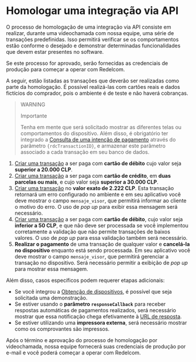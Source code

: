 # Homologar uma integração via API

O processo de homologação de uma integração via API consiste em realizar, durante uma videochamada com nossa equipe, uma série de transações predefinidas. Isso permitirá verificar se os comportamentos estão conforme o desejado e demonstrar determinadas funcionalidades que devem estar presentes no software. 

Se este processo for aprovado, serão fornecidas as credenciais de produção para começar a operar com Redelcom.

A seguir, estão listadas as transações que deverão ser realizadas como parte da homologação. É possível realizá-las com cartões reais e dados fictícios do comprador, pois o ambiente é de teste e não haverá cobranças.

> WARNING
>
> Importante
>
> Tenha em mente que será solicitado mostrar as diferentes telas ou comportamentos do dispositivo. Além disso, é obrigatório ter integrado a [Consulta de uma intenção de pagamento](/developers/pt/docs/redelcom/api-integration/payments-processing/query-payment-intent) através do parâmetro `{rdcTransactionID}`, e armazenar este parâmetro associado a cada transação em seu banco de dados.

1. [Criar uma transação](/developers/pt/docs/redelcom/api-integration/payments-processing/create-payment-intent) a ser paga com **cartão de débito** cujo valor seja **superior a 20.000 CLP**.
2. [Criar uma transação](/developers/pt/docs/redelcom/api-integration/payments-processing/create-payment-inten) a ser paga com **cartão de crédito**, em **duas parcelas ou mais**, e cujo valor seja **superior a 30.000 CLP**.
3. [Criar uma transação](/developers/pt/docs/redelcom/api-integration/payments-processing/create-payment-inten) no **valor exato de 2.222 CLP**. Esta transação retornará um erro configurado no ambiente e em seu aplicativo você deve mostrar o campo `mensaje_visor`, que permitirá informar ao cliente o motivo do erro. O uso de *pop up* para exibir essa mensagem será necessário.
4. [Criar uma transação](/developers/pt/docs/redelcom/api-integration/payments-processing/create-payment-inten) a ser paga com **cartão de débito**, cujo valor seja **inferior a 50 CLP**, e que não deve ser processada se você implementou corretamente a validação que não permite transações de baixos valores. O uso de *pop up* para essa validação também será necessário.
5. **Realizar o pagamento** de uma transação de qualquer valor e **cancelá-la no dispositivo** enquanto está sendo processada. Em seu aplicativo você deve mostrar o campo `mensaje_visor`, que permitirá gerenciar a transação no dispositivo. Será necessário permitir a exibição de *pop up* para mostrar essa mensagem.

Além disso, casos específicos podem requerer etapas adicionais:

* Se você integrou a [Obtenção de dispositivos](/developers/pt/docs/redelcom/api-integration/payments-processing/get-terminal), é possível que seja solicitada uma demonstração. 
* Se estiver usando o **parâmetro `responseCallback`** para receber respostas automáticas de pagamentos realizados, será necessário mostrar que essa notificação chega efetivamente à [URL de resposta](/developers/pt/docs/redelcom/api-integration/payments-processing/create-payment-intent#bookmark_implementa%C3%A7%C3%A3o_da_url_de_resposta). 
* Se estiver utilizando uma **impressora externa**, será necessário mostrar como os comprovantes são impressos. 

Após o término e aprovação do processo de homologação por videochamada, nossa equipe fornecerá suas credenciais de produção por e-mail e você poderá começar a operar com Redelcom.